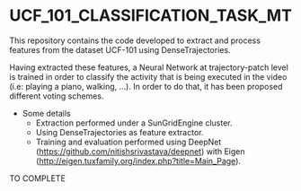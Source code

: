 # UCF_101_CLASSIFICATION_TASK_MT

This repository contains the code developed to extract and process features from the dataset UCF-101 using DenseTrajectories.  

Having extracted these features, a Neural Network at trajectory-patch level is trained in order to classify the activity that is being executed in the video (i.e: playing a piano, walking, ...). In order to do that, it has been proposed different voting schemes. 

* Some details
	* Extraction performed under a SunGridEngine cluster.
	* Using DenseTrajectories as feature extractor.
	* Training and evaluation performed using DeepNet (https://github.com/nitishsrivastava/deepnet) with Eigen (http://eigen.tuxfamily.org/index.php?title=Main_Page).

TO COMPLETE
